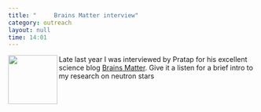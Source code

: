 ```yaml
---
title: "	 Brains Matter interview"
category: outreach
layout: null
time: 14:01
---
```

<!-- converted from blosxom format post using convert.pl dkg 22.1.2022 -->
  <!---- Begin .post ---->
<img src="http://i182.photobucket.com/albums/x287/brainsmatter/BMSmallLogo.jpg" width="100" align="left">
Late last year I was interviewed by Pratap for his excellent science blog
<a href="http://www.brainsmatter.com">Brains Matter</a>. Give it a listen for
a brief intro to my research on neutron stars
<br clear="left">
